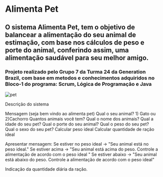 # Alimenta Pet 

## O sistema Alimenta Pet, tem o objetivo de balancear a alimentação do seu animal de estimação, com base nos cálculos de peso e porte do animal, conferindo assim, uma alimentação saudável para seu melhor amigo.

### Projeto realizado pelo Grupo 7 da Turma 24 da Generation Brazil, com base em metodos e conhecimentos adquiridos no Bloco-1 do programa: Scrum, Lógica de Programação e Java

![pet](https://user-images.githubusercontent.com/49458473/121404681-8f05c580-c932-11eb-9b93-086f4e73e6bd.jpg)

Descrição do sistema

Mensagem (seja bem vindo ao alimenta pet)
Qual o seu animal? 1) Gato ou 2)Cachorro
Quantos animais você tem?
Qual o nome dos animais?
Qual a idade do seu pet?
Qual o porte do seu animal?
Qual o peso do seu pet?
Qual o sexo do seu pet?
Calcular peso ideal
Calcular quantidade de ração ideal

Apresentar mensagem:
Se estiver no peso ideal -> "Seu animal está no peso ideal."
Se estiver acima -> "Seu animal está acima do peso. Controle a alimentação de acordo com o peso ideal "
Se estiver abaixo -> "Seu animal está abaixo do peso. Controle a alimentação de acordo com o peso ideal"

Indicação da quantidade diária da ração.


